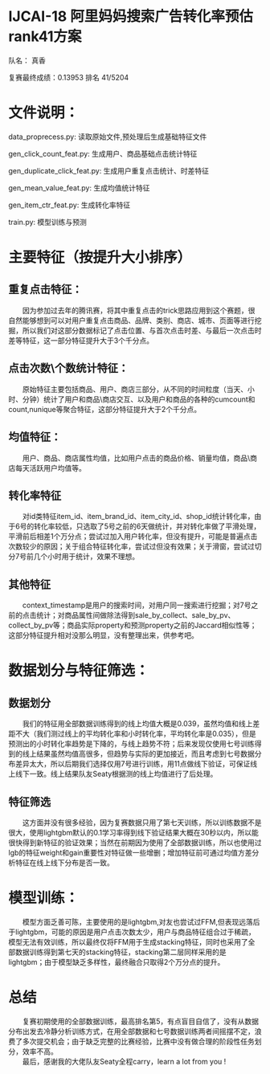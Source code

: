 # IJCAI-18 阿里妈妈搜索广告转化率预估rank41方案

队名： 真香  

复赛最终成绩：0.13953 排名 41/5204

# 文件说明：  
data_proprecess.py: 读取原始文件,预处理后生成基础特征文件  

gen_click_count_feat.py: 生成用户、商品基础点击统计特征  

gen_duplicate_click_feat.py: 生成用户重复点击统计、时差特征  

gen_mean_value_feat.py: 生成均值统计特征  

gen_item_ctr_feat.py: 生成转化率特征  

train.py: 模型训练与预测  

# 主要特征（按提升大小排序）
## 重复点击特征：
　　因为参加过去年的腾讯赛，将其中重复点击的trick思路应用到这个赛题，很自然能够想到可以对用户重复点击商品、品牌、类别、商店、城市、页面等进行挖掘，所以我们对这部分数据标记了点击位置、与首次点击时差、与最后一次点击时差等特征，这一部分特征提升大于3个千分点。

## 点击次数\个数统计特征：
　　原始特征主要包括商品、用户、商店三部分，从不同的时间粒度（当天、小时、分钟）统计了用户和商品\商店交互、以及用户和商品的各种的cumcount和count,nunique等聚合特征，这部分特征提升大于2个千分点。

## 均值特征：
　　用户、商品、商店属性均值，比如用户点击的商品价格、销量均值，商品\商店每天活跃用户均值等。

## 转化率特征
　　对id类特征item_id、item_brand_id、item_city_id、shop_id统计转化率，由于6号的转化率较低，只选取了5号之前的6天做统计，并对转化率做了平滑处理，平滑前后相差1个万分点；尝试过加入用户转化率，但没有提升，可能是普遍点击次数较少的原因；关于组合特征转化率，尝试过但没有效果；关于滑窗，尝试过切分7号前几个小时用于统计，效果不理想。

## 其他特征
　　context_timestamp是用户的搜索时间，对用户同一搜索进行挖掘；对7号之前的点击统计；对商品属性间做除法得到sale_by_collect、sale_by_pv、collect_by_pv等；商品实际property和预测property之前的Jaccard相似性等；这部分特征提升相对没那么明显，没有整理出来，供参考吧。

# 数据划分与特征筛选：
## 数据划分
　　我们的特征用全部数据训练得到的线上均值大概是0.039，虽然均值和线上差距不大（我们测过线上的平均转化率和小时转化率，平均转化率是0.035），但是预测出的小时转化率趋势是下降的，与线上趋势不符；后来发现仅使用七号训练得到的线上结果虽然均值高很多，但趋势与实际的更加接近，而且考虑到七号数据分布差异太大，所以后期我们选择仅用7号进行训练，用11点做线下验证，可保证线上线下一致。线上结果队友Seaty根据测的线上均值进行了后处理。

## 特征筛选
　　这方面并没有很多经验，因为复赛数据只用了第七天训练，所以训练数据不是很大，使用lightgbm默认的0.1学习率得到线下验证结果大概在30秒以内，所以能很快得到新特征的验证效果；当然在前期因为使用了全部数据训练，所以也使用过lgb的特征weight和gain重要性对特征做一些增删；增加特征前可通过均值方差分析特征在线上线下分布是否一致。

# 模型训练：
　　模型方面乏善可陈，主要使用的是lightgbm,对友也尝试过FFM,但表现远落后于lightgbm，可能的原因是用户点击次数太少，用户与商品特征组合过于稀疏，模型无法有效训练，所以最终仅将FFM用于生成stacking特征，同时也采用了全部数据训练得到第七天的stacking特征，stacking第二层同样采用的是lightgbm；由于模型缺乏多样性，最终融合只取得2个万分点的提升。

# 总结
　　复赛初期使用的全部数据训练，最高排名第5，有点盲目自信了，没有从数据分布出发去冷静分析训练方式，在用全部数据和七号数据训练两者间摇摆不定，浪费了多次提交机会；由于缺乏完整的比赛经验，比赛中没有做合理的阶段性任务划分，效率不高。  
　　最后，感谢我的大佬队友Seaty全程carry，learn a lot from you !
